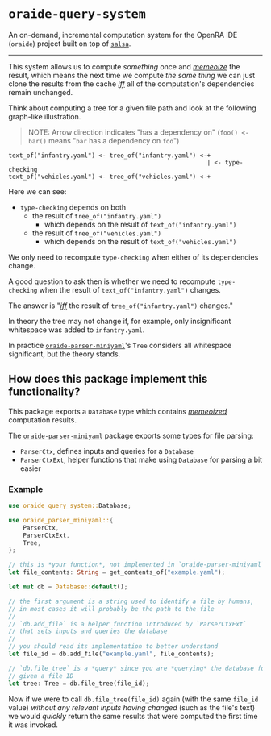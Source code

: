 # `oraide-query-system`

An on-demand, incremental computation system for the OpenRA IDE (`oraide`)
project built on top of [`salsa`].

---

This system allows us to compute _something_ once and [_memeoize_] the result,
which means the next time we compute _the same thing_ we can just clone the
results from the cache [_iff_] all of the computation's dependencies
remain unchanged.

Think about computing a tree for a given file path and look at the following
graph-like illustration.

> NOTE: Arrow direction indicates "has a dependency on" (`foo() <- bar()` means
> "`bar` has a dependency on `foo`")

```
text_of("infantry.yaml") <- tree_of("infantry.yaml") <-+
                                                       | <- type-checking
text_of("vehicles.yaml") <- tree_of("vehicles.yaml") <-+
```

Here we can see:

- `type-checking` depends on both
    - the result of `tree_of("infantry.yaml")`
        - which depends on the result of `text_of("infantry.yaml")`
    - the result of `tree_of("vehicles.yaml")`
        - which depends on the result of `text_of("vehicles.yaml")`

We only need to recompute `type-checking` when either of its
dependencies change.

A good question to ask then is whether we need to recompute `type-checking`
when the result of `text_of("infantry.yaml")` changes.

The answer is "[_iff_] the result of `tree_of("infantry.yaml")` changes."

In theory the tree may not change if, for example, only insignificant
whitespace was added to `infantry.yaml`.

In practice [`oraide-parser-miniyaml`]'s `Tree` considers all whitespace
significant, but the theory stands.

## How does this package implement this functionality?

This package exports a `Database` type which contains [_memeoized_]
computation results.

The [`oraide-parser-miniyaml`] package exports some types for file parsing:

- `ParserCtx`, defines inputs and queries for a `Database`
- `ParserCtxExt`, helper functions that make using `Database` for parsing
a bit easier

### Example

```rust
use oraide_query_system::Database;

use oraide_parser_miniyaml::{
    ParserCtx,
    ParserCtxExt,
    Tree,
};

// this is *your function*, not implemented in `oraide-parser-miniyaml`
let file_contents: String = get_contents_of("example.yaml");

let mut db = Database::default();

// the first argument is a string used to identify a file by humans,
// in most cases it will probably be the path to the file
//
// `db.add_file` is a helper function introduced by `ParserCtxExt`
// that sets inputs and queries the database
//
// you should read its implementation to better understand
let file_id = db.add_file("example.yaml", file_contents);

// `db.file_tree` is a *query* since you are *querying* the database for a tree
// given a file ID
let tree: Tree = db.file_tree(file_id);
```

Now if we were to call `db.file_tree(file_id)` again (with the same `file_id`
value) _without any relevant inputs having changed_ (such as the file's text)
we would _quickly_ return the same results that were computed the first time it
was invoked.

[`salsa`]: https://github.com/salsa-rs/salsa
[_memeoize_]: https://en.wikipedia.org/wiki/Memoization
[_memeoized_]: https://en.wikipedia.org/wiki/Memoization
[_iff_]: https://en.wikipedia.org/wiki/If_and_only_if
[`oraide-parser-miniyaml`]: ../oraide-parser-miniyaml/README.md